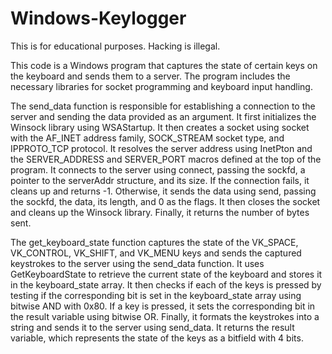 # Windows-Keylogger
This is for educational purposes. Hacking is illegal. 


This code is a Windows program that captures the state of certain keys on the keyboard and sends them to a server. The program includes the necessary libraries for socket programming and keyboard input handling.

The send_data function is responsible for establishing a connection to the server and sending the data provided as an argument. It first initializes the Winsock library using WSAStartup. It then creates a socket using socket with the AF_INET address family, SOCK_STREAM socket type, and IPPROTO_TCP protocol. It resolves the server address using InetPton and the SERVER_ADDRESS and SERVER_PORT macros defined at the top of the program. It connects to the server using connect, passing the sockfd, a pointer to the serverAddr structure, and its size. If the connection fails, it cleans up and returns -1. Otherwise, it sends the data using send, passing the sockfd, the data, its length, and 0 as the flags. It then closes the socket and cleans up the Winsock library. Finally, it returns the number of bytes sent.

The get_keyboard_state function captures the state of the VK_SPACE, VK_CONTROL, VK_SHIFT, and VK_MENU keys and sends the captured keystrokes to the server using the send_data function. It uses GetKeyboardState to retrieve the current state of the keyboard and stores it in the keyboard_state array. It then checks if each of the keys is pressed by testing if the corresponding bit is set in the keyboard_state array using bitwise AND with 0x80. If a key is pressed, it sets the corresponding bit in the result variable using bitwise OR. Finally, it formats the keystrokes into a string and sends it to the server using send_data. It returns the result variable, which represents the state of the keys as a bitfield with 4 bits.
